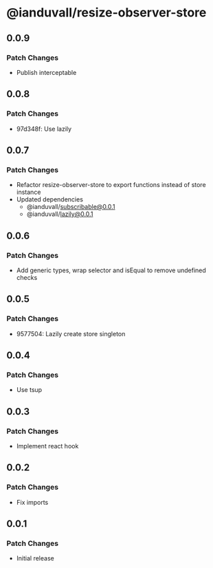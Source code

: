 # @ianduvall/resize-observer-store

## 0.0.9

### Patch Changes

- Publish interceptable

## 0.0.8

### Patch Changes

- 97d348f: Use lazily

## 0.0.7

### Patch Changes

- Refactor resize-observer-store to export functions instead of store instance
- Updated dependencies
  - @ianduvall/subscribable@0.0.1
  - @ianduvall/lazily@0.0.1

## 0.0.6

### Patch Changes

- Add generic types, wrap selector and isEqual to remove undefined checks

## 0.0.5

### Patch Changes

- 9577504: Lazily create store singleton

## 0.0.4

### Patch Changes

- Use tsup

## 0.0.3

### Patch Changes

- Implement react hook

## 0.0.2

### Patch Changes

- Fix imports

## 0.0.1

### Patch Changes

- Initial release
